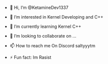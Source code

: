 - 👋 Hi, I’m @KetamineDev1337
- 👀 I’m interested in Kernel Developing and C++
- 🌱 I’m currently learning Kernel C++
- 💞️ I’m looking to collaborate on ...
- 📫 How to reach me On Discord saltyyytm

- ⚡ Fun fact: Im Rasist

<!---
KetamineDev1337/KetamineDev1337 is a ✨ special ✨ repository because its `README.md` (this file) appears on your GitHub profile.
You can click the Preview link to take a look at your changes.
--->
